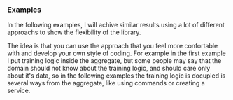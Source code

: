 ### Examples

In the following examples, I will achive similar results using a lot of different approachs to
show the flexibility of the library.

The idea is that you can use the approach that you feel more confortable with and develop your own
style of coding. For example in the first example I put training logic inside the aggregate, but
some people may say that the domain should not know about the training logic, and should care only
about it's data, so in the following examples the training logic is docupled is several ways
from the aggregate, like using commands or creating a service.